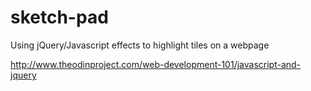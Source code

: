 # sketch-pad
Using jQuery/Javascript effects to highlight tiles on a webpage

http://www.theodinproject.com/web-development-101/javascript-and-jquery
